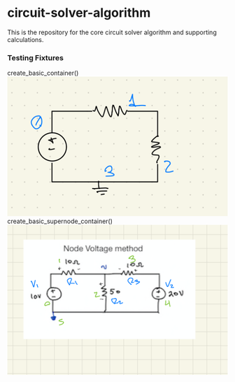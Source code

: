 # circuit-solver-algorithm
This is the repository for the core circuit solver algorithm and supporting calculations.

### Testing Fixtures
create_basic_container()
![img.png](.github%2Fcreate_basic_container.png)
create_basic_supernode_container()
![img.png](.github%2Fcreate_basic_supernode_container.png)
